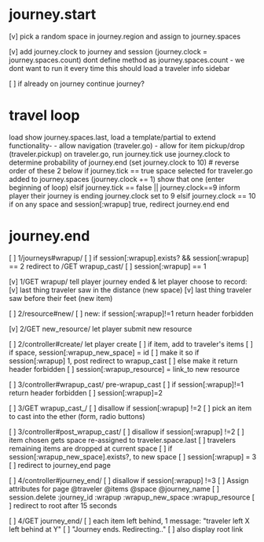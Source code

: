 # journey.start
[v] pick a random space in journey.region and assign to journey.spaces

[v] add journey.clock to journey and session
          (journey.clock = journey.spaces.count)
          dont define method as journey.spaces.count - we dont want to run it every time
          this should load a traveler info sidebar

[ ] if already on journey
    continue journey?

  # travel loop
  load show journey.spaces.last, load a template/partial to extend functionality-
          - allow navigation (traveler.go)
          - allow for item pickup/drop (traveler.pickup)
      on traveler.go, run journey.tick
              use journey.clock to determine probability of journey.end (set journey.clock to 10)
              # reverse order of these 2 below
              if journey.tick == true
                  space selected for traveler.go added to journey.spaces
                  (journey.clock += 1)
                  show that one (enter beginning of loop)
              elsif journey.tick == false || journey.clock==9
                  inform player their journey is ending
                  journey.clock set to 9
              elsif journey.clock == 10
              if on any space and session[:wrapup] true, redirect
                  journey.end
              end
      
# journey.end    
[ ] 1/journeys#wrapup/
    [ ] if session[:wrapup].exists? && session[:wrapup] == 2 redirect to /GET wrapup_cast/
    [ ] session[:wrapup] == 1

[v] 1/GET wrapup/ tell player journey ended & let player choose to record:
    [v] last thing traveler saw in the distance (new space)
    [v] last thing traveler saw before their feet (new item)


[ ] 2/resource#new/
    [ ] new: if session[:wrapup]!=1 return header forbidden

[v] 2/GET new_resource/ let player submit new resource

[ ] 2/controller#create/ let player create
    [ ] if item, add to traveler's items
    [ ] if space, session[:wrapup_new_space] = id
    [ ] make it so if session[:wrapup] 1, post redirect to wrapup_cast
    [ ] else make it return header forbidden
    [ ] session[:wrapup_resource] = link_to new resource


[ ] 3/controller#wrapup_cast/ pre-wrapup_cast
    [ ] if session[:wrapup]!=1 return header forbidden
    [ ] session[:wrapup]=2

[ ] 3/GET wrapup_cast_/
    [ ] disallow if session[:wrapup] !=2
    [ ] pick an item to cast into the ether (form, radio buttons)

[ ] 3/controller#post_wrapup_cast/
    [ ] disallow if session[:wrapup] !=2
    [ ] item chosen gets space re-assigned to traveler.space.last
    [ ] travelers remaining items are dropped at current space
    [ ] if session[:wrapup_new_space].exists?, to new space
    [ ] session[:wrapup] = 3
    [ ] redirect to journey_end page


[ ] 4/controller#journey_end/
    [ ] disallow if session[:wrapup] !=3
    [ ] Assign attributes for page
        @traveler
        @items
        @space
        @journey_name
    [ ] session.delete  :journey_id
                        :wrapup
                        :wrapup_new_space
                        :wrapup_resource
    [ ] redirect to root after 15 seconds

[ ] 4/GET journey_end/
    [ ] each item left behind, 1 message: "traveler left X left behind at Y"
    [ ] "Journey ends. Redirecting.."
    [ ] also display root link
